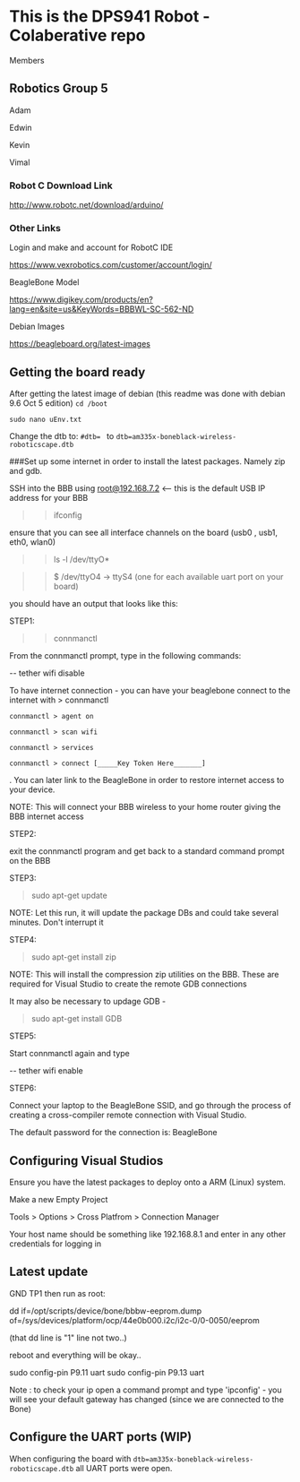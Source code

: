 # This is the DPS941 Robot - Colaberative repo

Members
## Robotics Group 5
Adam

Edwin

Kevin

Vimal


### Robot C Download Link

http://www.robotc.net/download/arduino/ 

### Other Links 

Login and make and account for RobotC IDE

https://www.vexrobotics.com/customer/account/login/

BeagleBone Model

https://www.digikey.com/products/en?lang=en&site=us&KeyWords=BBBWL-SC-562-ND

Debian Images

https://beagleboard.org/latest-images

## Getting the board ready

After getting the latest image of debian (this readme was done with debian 9.6 Oct 5 edition)
``cd /boot``

``sudo nano uEnv.txt``

Change the dtb to:
``#dtb= `` to 
``dtb=am335x-boneblack-wireless-roboticscape.dtb``

###Set up some internet in order to install the latest packages. Namely zip and gdb.

SSH into the BBB using root@192.168.7.2  <-- this is the default USB IP address for your BBB

>> ifconfig 

ensure that you can see all interface channels on the board (usb0 , usb1, eth0, wlan0)

>> ls -l /dev/ttyO*

>> $ /dev/ttyO4 -> ttyS4 (one for each available uart port on your board)



you should have an output that looks like this:

STEP1:

>> connmanctl

From the connmanctl prompt, type in the following commands:

-- tether wifi disable

To have internet connection - you can have your beaglebone connect to the internet with  > connmanctl

``connmanctl > agent on``

``connmanctl > scan wifi``

``connmanctl > services``

``connmanctl > connect [_____Key Token Here_______]``

<Find your home router and copy the service tag key>. You can later link to the BeagleBone in order to restore internet access to your device.
      

NOTE:  This will connect your BBB wireless to your home router giving the BBB internet access

STEP2:

exit the connmanctl program and get back to a standard command prompt on the BBB

STEP3:

> sudo apt-get update

NOTE:  Let this run, it will update the package DBs and could take several minutes.  Don't interrupt it

STEP4:

> sudo apt-get install zip

NOTE:  This will install the compression zip utilities on the BBB.  These are required for Visual Studio to create the remote GDB connections

It may also be necessary to updage GDB - 

>sudo apt-get install GDB


STEP5:

Start connmanctl again and type

-- tether wifi enable

STEP6:

Connect your laptop to the BeagleBone SSID, and go through the process of creating a cross-compiler remote connection with Visual Studio.

The default password for the connection is: BeagleBone 




## Configuring Visual Studios

Ensure you have the latest packages to deploy onto a ARM (Linux) system.

Make a new Empty Project

Tools >
      Options > 
              Cross Platfrom > 
                             Connection Manager

Your host name should be something like 192.168.8.1 and enter in any other credentials for logging in


## Latest update


GND TP1 then run as root: 

dd if=/opt/scripts/device/bone/bbbw-eeprom.dump 
of=/sys/devices/platform/ocp/44e0b000.i2c/i2c-0/0-0050/eeprom 

(that dd line is "1" line not two..) 

reboot and everything will be okay.. 

sudo config-pin P9.11 uart
sudo config-pin P9.13 uart


Note : to check your ip open a command prompt and type 'ipconfig' - you will see your default gateway has changed (since we are connected to the Bone)

## Configure the UART ports (WIP)

When configuring the board with ``dtb=am335x-boneblack-wireless-roboticscape.dtb`` all UART ports were open.




